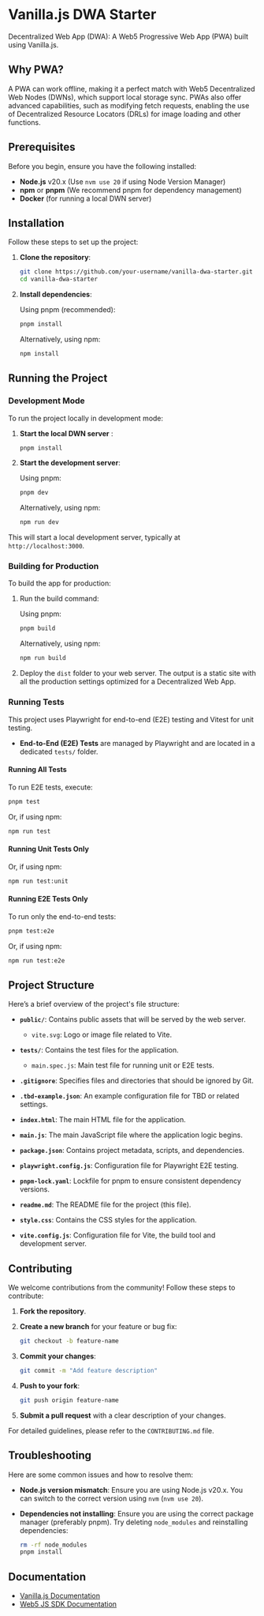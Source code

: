 
# Vanilla.js DWA Starter

Decentralized Web App (DWA): A Web5 Progressive Web App (PWA) built using Vanilla.js.

## Why PWA?

A PWA can work offline, making it a perfect match with Web5 Decentralized Web Nodes (DWNs), which support local storage sync. PWAs also offer advanced capabilities, such as modifying fetch requests, enabling the use of Decentralized Resource Locators (DRLs) for image loading and other functions.

## Prerequisites

Before you begin, ensure you have the following installed:

- **Node.js** v20.x (Use `nvm use 20` if using Node Version Manager)
- **npm** or **pnpm** (We recommend pnpm for dependency management)
- **Docker** (for running a local DWN server)

## Installation

Follow these steps to set up the project:

1. **Clone the repository**:

   ```bash
   git clone https://github.com/your-username/vanilla-dwa-starter.git
   cd vanilla-dwa-starter
   ```

2. **Install dependencies**:

   Using pnpm (recommended):

   ```bash
   pnpm install
   ```

   Alternatively, using npm:

   ```bash
   npm install
   ```

## Running the Project

### Development Mode

To run the project locally in development mode:

1. **Start the local DWN server** :

   ```bash
   pnpm install
   ```

2. **Start the development server**:

   Using pnpm:

   ```bash
   pnpm dev
   ```

   Alternatively, using npm:

   ```bash
   npm run dev
   ```

This will start a local development server, typically at `http://localhost:3000`.

### Building for Production

To build the app for production:

1. Run the build command:

   Using pnpm:

   ```bash
   pnpm build
   ```

   Alternatively, using npm:

   ```bash
   npm run build
   ```

2. Deploy the `dist` folder to your web server. The output is a static site with all the production settings optimized for a Decentralized Web App.

### Running Tests

This project uses Playwright for end-to-end (E2E) testing and Vitest for unit testing.

- **End-to-End (E2E) Tests** are managed by Playwright and are located in a dedicated `tests/` folder.

#### Running All Tests

To run E2E tests, execute:

```bash
pnpm test
```

Or, if using npm:

```bash
npm run test
```

#### Running Unit Tests Only

Or, if using npm:

```bash
npm run test:unit
```

#### Running E2E Tests Only

To run only the end-to-end tests:

```bash
pnpm test:e2e
```

Or, if using npm:

```bash
npm run test:e2e
```

## Project Structure

Here’s a brief overview of the project's file structure:

- **`public/`**: Contains public assets that will be served by the web server.
  - `vite.svg`: Logo or image file related to Vite.
  
- **`tests/`**: Contains the test files for the application.
  - `main.spec.js`: Main test file for running unit or E2E tests.

- **`.gitignore`**: Specifies files and directories that should be ignored by Git.

- **`.tbd-example.json`**: An example configuration file for TBD or related settings.

- **`index.html`**: The main HTML file for the application.

- **`main.js`**: The main JavaScript file where the application logic begins.

- **`package.json`**: Contains project metadata, scripts, and dependencies.

- **`playwright.config.js`**: Configuration file for Playwright E2E testing.

- **`pnpm-lock.yaml`**: Lockfile for pnpm to ensure consistent dependency versions.

- **`readme.md`**: The README file for the project (this file).

- **`style.css`**: Contains the CSS styles for the application.

- **`vite.config.js`**: Configuration file for Vite, the build tool and development server.

## Contributing

We welcome contributions from the community! Follow these steps to contribute:

1. **Fork the repository**.
2. **Create a new branch** for your feature or bug fix:

   ```bash
   git checkout -b feature-name
   ```

3. **Commit your changes**:

   ```bash
   git commit -m "Add feature description"
   ```

4. **Push to your fork**:

   ```bash
   git push origin feature-name
   ```

5. **Submit a pull request** with a clear description of your changes.

For detailed guidelines, please refer to the `CONTRIBUTING.md` file.

## Troubleshooting

Here are some common issues and how to resolve them:

- **Node.js version mismatch**: Ensure you are using Node.js v20.x. You can switch to the correct version using `nvm` (`nvm use 20`).
- **Dependencies not installing**: Ensure you are using the correct package manager (preferably pnpm). Try deleting `node_modules` and reinstalling dependencies:

  ```bash
  rm -rf node_modules
  pnpm install
  ```

## Documentation

- [Vanilla.js Documentation](https://vanilla-js.com/)
- [Web5 JS SDK Documentation](https://developer.tbd.website/docs/web5)

